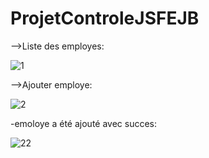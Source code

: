 # ProjetControleJSFEJB

-->Liste des employes:

![1](https://github.com/safae12-1/ProjetControleJSFEJB/assets/124156186/41ee6053-a290-413e-a999-6f6d9d251014)

-->Ajouter employe:

![2](https://github.com/safae12-1/ProjetControleJSFEJB/assets/124156186/6bf91484-680e-4f55-9ca4-9fa9a92df381)

-emoloye a été ajouté avec succes:

![22](https://github.com/safae12-1/ProjetControleJSFEJB/assets/124156186/d0c45dbe-513e-43f4-9ea4-e1dc2c7d69a7)
